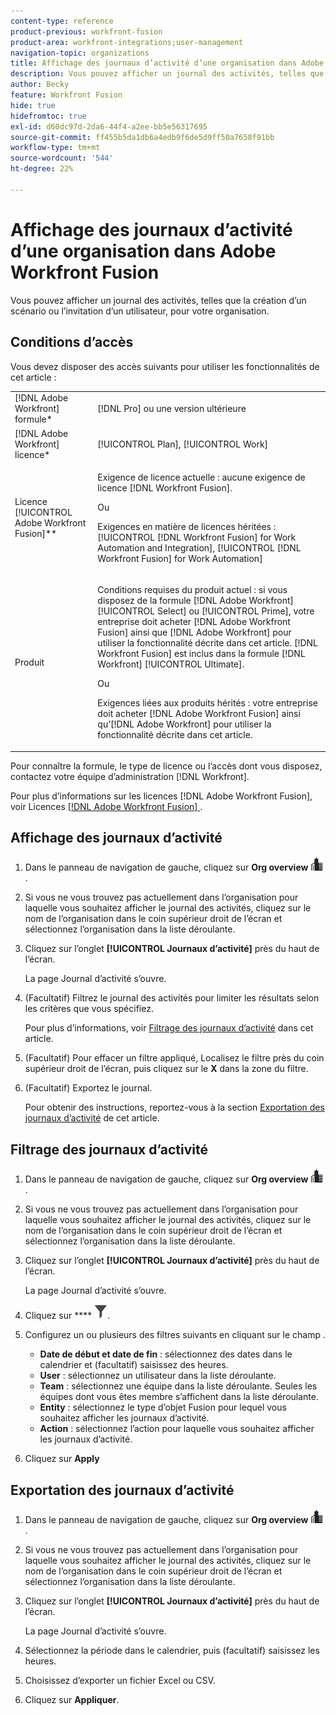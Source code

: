 ```yaml
---
content-type: reference
product-previous: workfront-fusion
product-area: workfront-integrations;user-management
navigation-topic: organizations
title: Affichage des journaux d’activité d’une organisation dans Adobe Workfront Fusion
description: Vous pouvez afficher un journal des activités, telles que la création ou l’activation de scénarios, pour votre organisation.
author: Becky
feature: Workfront Fusion
hide: true
hidefromtoc: true
exl-id: d60dc97d-2da6-44f4-a2ee-bb5e56317695
source-git-commit: ff455b5da1db6a4edb9f6de5d9ff50a7658f91bb
workflow-type: tm+mt
source-wordcount: '544'
ht-degree: 22%

---
```


# Affichage des journaux d’activité d’une organisation dans Adobe Workfront Fusion

<!--Move to new repo-->

Vous pouvez afficher un journal des activités, telles que la création d’un scénario ou l’invitation d’un utilisateur, pour votre organisation.

## Conditions d’accès

Vous devez disposer des accès suivants pour utiliser les fonctionnalités de cet article :

<table style="table-layout:auto">  
 <col> 
 <col> 
 <tbody> 
  <tr> 
    <td role="rowheader">[!DNL Adobe Workfront] formule*</td> 
   <td> <p>[!DNL Pro] ou une version ultérieure</p> </td> 
  </tr> 
  <tr data-mc-conditions=""> 
   <td role="rowheader">[!DNL Adobe Workfront] licence*</td> 
   <td> <p>[!UICONTROL Plan], [!UICONTROL Work]</p> </td> 
  </tr> 
  <tr> 
   <td role="rowheader">Licence [!UICONTROL Adobe Workfront Fusion]**</td> 
  <td>
   <p>Exigence de licence actuelle : aucune exigence de licence [!DNL Workfront Fusion].</p>
   <p>Ou</p>
   <p>Exigences en matière de licences héritées : [!UICONTROL [!DNL Workfront Fusion] for Work Automation and Integration], [!UICONTROL [!DNL Workfront Fusion] for Work Automation]</p>
   </td>  
  </tr> 
  <tr> 
   <td role="rowheader">Produit</td> 
   <td>
   <p>Conditions requises du produit actuel : si vous disposez de la formule [!DNL Adobe Workfront] [!UICONTROL Select] ou [!UICONTROL Prime], votre entreprise doit acheter [!DNL Adobe Workfront Fusion] ainsi que [!DNL Adobe Workfront] pour utiliser la fonctionnalité décrite dans cet article. [!DNL Workfront Fusion] est inclus dans la formule [!DNL Workfront] [!UICONTROL Ultimate].</p>
   <p>Ou</p>
   <p>Exigences liées aux produits hérités : votre entreprise doit acheter [!DNL Adobe Workfront Fusion] ainsi qu’[!DNL Adobe Workfront] pour utiliser la fonctionnalité décrite dans cet article.</p>
   </td> 
  </tr> 
 </tbody> 
</table>

Pour connaître la formule, le type de licence ou l’accès dont vous disposez, contactez votre équipe d’administration [!DNL Workfront].

Pour plus d’informations sur les licences [!DNL Adobe Workfront Fusion], voir Licences [[!DNL Adobe Workfront Fusion] ](../../workfront-fusion/get-started/license-automation-vs-integration.md).

## Affichage des journaux d’activité

1. Dans le panneau de navigation de gauche, cliquez sur **Org overview** ![Icône Org overview](assets/org-overview-icon.png).
1. Si vous ne vous trouvez pas actuellement dans l’organisation pour laquelle vous souhaitez afficher le journal des activités, cliquez sur le nom de l’organisation dans le coin supérieur droit de l’écran et sélectionnez l’organisation dans la liste déroulante.
1. Cliquez sur l’onglet **[!UICONTROL Journaux d’activité]** près du haut de l’écran.

   La page Journal d’activité s’ouvre.
1. (Facultatif) Filtrez le journal des activités pour limiter les résultats selon les critères que vous spécifiez.

   Pour plus d’informations, voir [Filtrage des journaux d’activité](#filter-the-activity-logs) dans cet article.
1. (Facultatif) Pour effacer un filtre appliqué, Localisez le filtre près du coin supérieur droit de l’écran, puis cliquez sur le **X** dans la zone du filtre.
1. (Facultatif) Exportez le journal.

   Pour obtenir des instructions, reportez-vous à la section [Exportation des journaux d’activité](#export-the-activity-logs) de cet article.


## Filtrage des journaux d’activité

1. Dans le panneau de navigation de gauche, cliquez sur **Org overview** ![Icône Org overview](assets/org-overview-icon.png).
1. Si vous ne vous trouvez pas actuellement dans l’organisation pour laquelle vous souhaitez afficher le journal des activités, cliquez sur le nom de l’organisation dans le coin supérieur droit de l’écran et sélectionnez l’organisation dans la liste déroulante.
1. Cliquez sur l’onglet **[!UICONTROL Journaux d’activité]** près du haut de l’écran.

   La page Journal d’activité s’ouvre.
1. Cliquez sur **** ![Icône Filtrer](assets/filter-activity-log.png).
1. Configurez un ou plusieurs des filtres suivants en cliquant sur le champ .

   * **Date de début et date de fin** : sélectionnez des dates dans le calendrier et (facultatif) saisissez des heures.
   * **User** : sélectionnez un utilisateur dans la liste déroulante.
   * **Team** : sélectionnez une équipe dans la liste déroulante. Seules les équipes dont vous êtes membre s’affichent dans la liste déroulante.
   * **Entity** : sélectionnez le type d’objet Fusion pour lequel vous souhaitez afficher les journaux d’activité.
   * **Action** : sélectionnez l’action pour laquelle vous souhaitez afficher les journaux d’activité.

1. Cliquez sur **Apply**

## Exportation des journaux d’activité

1. Dans le panneau de navigation de gauche, cliquez sur **Org overview** ![Icône Org overview](assets/org-overview-icon.png).
1. Si vous ne vous trouvez pas actuellement dans l’organisation pour laquelle vous souhaitez afficher le journal des activités, cliquez sur le nom de l’organisation dans le coin supérieur droit de l’écran et sélectionnez l’organisation dans la liste déroulante.
1. Cliquez sur l’onglet **[!UICONTROL Journaux d’activité]** près du haut de l’écran.

   La page Journal d’activité s’ouvre.
1. Sélectionnez la période dans le calendrier, puis (facultatif) saisissez les heures.
1. Choisissez d’exporter un fichier Excel ou CSV.
1. Cliquez sur **Appliquer**.

